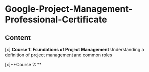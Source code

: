 # Google-Project-Management-Professional-Certificate

## Content
[x] **Course 1: Foundations of Project Management** 
Understanding a definition of project management and common roles

[x]**Course 2: ** 